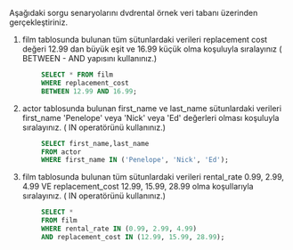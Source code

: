 Aşağıdaki sorgu senaryolarını dvdrental örnek veri tabanı üzerinden gerçekleştiriniz.


1. film tablosunda bulunan tüm sütunlardaki verileri replacement cost değeri 12.99 dan büyük eşit ve 16.99 küçük olma koşuluyla sıralayınız ( BETWEEN - AND yapısını kullanınız.)

```SQL
        SELECT * FROM film
        WHERE replacement_cost 
        BETWEEN 12.99 AND 16.99;
```

2. actor tablosunda bulunan first_name ve last_name sütunlardaki verileri first_name 'Penelope' veya 'Nick' veya 'Ed' değerleri olması koşuluyla sıralayınız. ( IN operatörünü kullanınız.)

```SQL
        SELECT first_name,last_name
        FROM actor
        WHERE first_name IN ('Penelope', 'Nick', 'Ed');
```

3. film tablosunda bulunan tüm sütunlardaki verileri rental_rate 0.99, 2.99, 4.99 VE replacement_cost 12.99, 15.99, 28.99 olma koşullarıyla sıralayınız. ( IN operatörünü kullanınız.)

```SQL
        SELECT *
        FROM film 
        WHERE rental_rate IN (0.99, 2.99, 4.99) 
        AND replacement_cost IN (12.99, 15.99, 28.99);
```